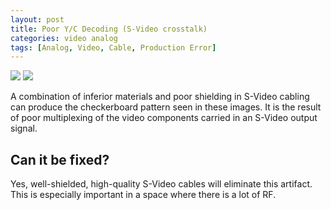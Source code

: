 ```yaml
---
layout: post
title: Poor Y/C Decoding (S-Video crosstalk)
categories: video analog
tags: [Analog, Video, Cable, Production Error]
---
```


<img src="/images/YCSeparation_1_Flat">
<img src="/images/YCSeparation_2_Flat">

A combination of inferior materials and poor shielding in S-Video cabling can produce the checkerboard pattern seen in these images. It is the result of poor multiplexing of the video components carried in an S-Video output signal.

## Can it be fixed? 

Yes, well-shielded, high-quality S-Video cables will eliminate this artifact. This is especially important in a space where there is a lot of RF.


